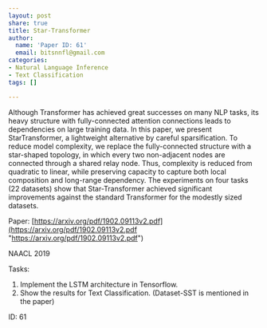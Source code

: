 ```yaml
---
layout: post
share: true
title: Star-Transformer
author:
  name: 'Paper ID: 61'
  email: bitsnnfl@gmail.com
categories:
- Natural Language Inference
- Text Classification
tags: []

---
```

Although Transformer has achieved great successes on many NLP tasks, its heavy structure with fully-connected attention connections leads to dependencies on large training data. In this paper, we present StarTransformer, a lightweight alternative by careful sparsification. To reduce model complexity, we replace the fully-connected structure with a star-shaped topology, in which every two non-adjacent nodes are connected through a shared relay node. Thus, complexity is reduced from quadratic to linear, while preserving capacity to capture both local composition and long-range dependency. The experiments on four tasks (22 datasets) show that Star-Transformer achieved significant improvements against the standard Transformer for the modestly sized datasets.

Paper: [https://arxiv.org/pdf/1902.09113v2.pdf](https://arxiv.org/pdf/1902.09113v2.pdf "https://arxiv.org/pdf/1902.09113v2.pdf")

NAACL 2019

Tasks:

1. Implement the LSTM architecture in Tensorflow.
2. Show the results for Text Classification. (Dataset-SST is mentioned in the paper)

ID: 61